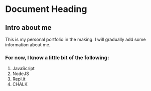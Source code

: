 # Document Heading

## Intro about me

This is my personal portfolio in the making. I will gradually add some information about me.

### For now, I know a little bit of the following:

1. JavaScript
1. NodeJS
1. Repl.it
1. CHALK



